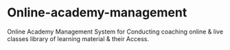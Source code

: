 # Online-academy-management
Online Academy Management System for Conducting coaching online &amp; live classes library of learning material &amp; their Access. 
